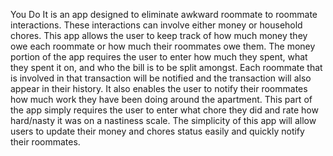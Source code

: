 You Do It is an app designed to eliminate awkward roommate to roommate interactions.  These interactions can involve either money or household chores.  This app allows the user to keep track of how much money they owe each roommate or how much their roommates owe them.  The money portion of the app requires the user to enter how much they spent, what they spent it on, and who the bill is to be split amongst.  Each roommate that is involved in that transaction will be notified and the transaction will also appear in their history.  It also enables the user to notify their roommates how much work they have been doing around the apartment.   This part of the app simply requires the user to enter what chore they did and rate how hard/nasty it was on a nastiness scale.  The simplicity of this app will allow users to update their money and chores status easily and quickly notify their roommates.